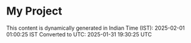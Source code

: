# My Project

This content is dynamically generated in Indian Time (IST): 2025-02-01 01:00:25 IST
Converted to UTC: 2025-01-31 19:30:25 UTC
